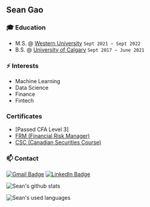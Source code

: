 ## Sean Gao

### :mortar_board: Education
- M.S. @ [Western University](https://uwo.ca) `Sept 2021 ~ Sept 2022`
- B.S. @ [University of Calgary](https://ucalgary.ca) `Sept 2017 ~ June 2021`

### ⚡ Interests
- Machine Learning
- Data Science
- Finance
- Fintech

### Certificates
- [Passed CFA Level 3]
- [FRM (Financial Risk Manager)](https://my.garp.org/DigitalBadgeFRM?id=0035d00006hut1IAAQ)
- [CSC (Canadian Securities Course)](https://www.credly.com/badges/1bc4b3f6-1b65-473e-a704-db254ed9ef52/linked_in_profile)




### 📫 Contact 
[![Gmail Badge](https://img.shields.io/badge/Gmail-D14836?style=for-the-badge&logo=gmail&logoColor=white)](mailto:sean.gao1@outlook.com) [![LinkedIn Badge](https://img.shields.io/badge/linkedin-%230077B5.svg?&style=for-the-badge&logo=linkedin&logoColor=white)](https://www.linkedin.com/in/seangao1/)

![Sean's github stats](https://github-readme-stats.vercel.app/api?username=seangao1&show_icons=true&theme=merko)

![Sean's used languages](https://github-readme-stats.vercel.app/api/top-langs/?username=seangao1&theme=merko)

